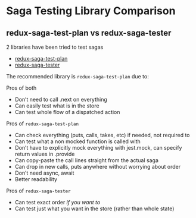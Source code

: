 # Saga Testing Library Comparison

## redux-saga-test-plan vs redux-saga-tester

2 libraries have been tried to test sagas

- [redux-saga-test-plan](./saga.md)
- [redux-saga-tester](./old-redux-saga-tester.md)

The recommended library is `redux-saga-test-plan` due to:

Pros of both

- Don’t need to call .next on everything
- Can easily test what is in the store
- Can test whole flow of a dispatched action

Pros of `redux-saga-test-plan`

- Can check everything (puts, calls, takes, etc) if needed, not required to
- Can test what a non mocked function is called with
- Don’t have to explicitly mock everything with jest.mock, can specify return values in .provide
- Can copy-paste the call lines straight from the actual saga
- Can drop in new calls, puts anywhere without worrying about order
- Don’t need async, await
- Better readability

Pros of `redux-saga-tester`

- Can test exact order _if you want to_
- Can test just what you want in the store (rather than whole state)
